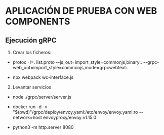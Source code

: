# APLICACIÓN DE PRUEBA CON WEB COMPONENTS

## Ejecución gRPC

1. Crear los ficheros:
- protoc -I=. list.proto --js_out=import_style=commonjs,binary:. --grpc-web_out=import_style=commonjs,mode=grpcwebtext:.

- npx webpack wc-interface.js 

2. Levantar servicios
- node ./grpc/server/server.js

- docker run -d -v "$(pwd)"/grpc/deploy/envoy.yaml:/etc/envoy/envoy.yaml:ro --network=host envoyproxy/envoy:v1.15.0

- python3 -m http.server 8080 
